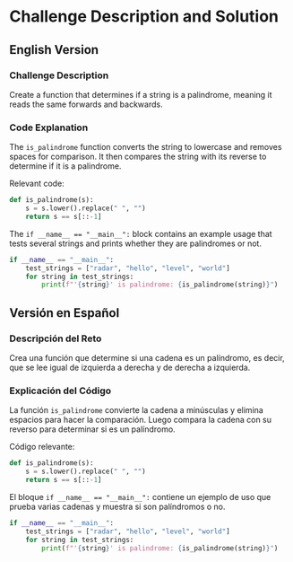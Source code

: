 # Challenge Description and Solution

## English Version

### Challenge Description
Create a function that determines if a string is a palindrome, meaning it reads the same forwards and backwards.

### Code Explanation
The `is_palindrome` function converts the string to lowercase and removes spaces for comparison. It then compares the string with its reverse to determine if it is a palindrome.

Relevant code:

```python
def is_palindrome(s):
    s = s.lower().replace(" ", "")
    return s == s[::-1]
```

The `if __name__ == "__main__":` block contains an example usage that tests several strings and prints whether they are palindromes or not.

```python
if __name__ == "__main__":
    test_strings = ["radar", "hello", "level", "world"]
    for string in test_strings:
        print(f"'{string}' is palindrome: {is_palindrome(string)}")
```

## Versión en Español

### Descripción del Reto
Crea una función que determine si una cadena es un palíndromo, es decir, que se lee igual de izquierda a derecha y de derecha a izquierda.

### Explicación del Código
La función `is_palindrome` convierte la cadena a minúsculas y elimina espacios para hacer la comparación. Luego compara la cadena con su reverso para determinar si es un palíndromo.

Código relevante:

```python
def is_palindrome(s):
    s = s.lower().replace(" ", "")
    return s == s[::-1]
```

El bloque `if __name__ == "__main__":` contiene un ejemplo de uso que prueba varias cadenas y muestra si son palíndromos o no.

```python
if __name__ == "__main__":
    test_strings = ["radar", "hello", "level", "world"]
    for string in test_strings:
        print(f"'{string}' is palindrome: {is_palindrome(string)}")
